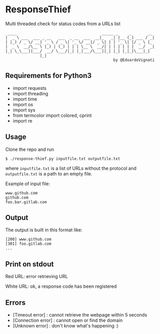 # ResponseThief
Multi threaded check for status codes from a URLs list


     ____                                     _____ _     _       __ 
    |  _ \ ___  ___ _ __   ___  _ __  ___  __|_   _| |__ (_) ___ / _|
    | |_) / _ \/ __| '_ \ / _ \| '_ \/ __|/ _ \| | | '_ \| |/ _ \ |_ 
    |  _ \  __/\__ \ |_) | (_) | | | \__ \  __/| | | | | | |  __/  _|
    |_| \_\___||___/  __/ \___/|_| |_|___/\___||_| |_| |_|_|\___|_|  
                   |_|             
                                                   by @EdoardoVignati     

## Requirements for Python3
- import requests
- import threading
- import time
- import os
- import sys
- from termcolor import colored, cprint
- import re

## Usage
Clone the repo and run 

```
$ ./response-thief.py inputfile.txt outputfile.txt
```

where ```inputfile.txt``` is a list of URLs without the protocol and ```outputfile.txt``` is a path to an empty file.

Example of input file:
```
www.github.com
github.com
foo.bar.gitlab.com
```


## Output
The output is built in this format like:
```
[200] www.github.com
[301] foo.gitlab.com
...
```

## Print on stdout
Red URL: error retrieving URL

White URL: ok, a response code has been registered 

## Errors
- [Timeout error] : cannot retrieve the webpage within 5 seconds
- [Connection error] : cannot open or find the domain
- [Unknown error] : don't know what's happening :)
 
